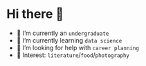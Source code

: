 # Hi there 👋

- 🔭 I’m currently an `undergraduate`
- 🌱 I’m currently learning `data science`
- 🤔 I’m looking for help with `career planning`
- 💖 Interest: `literature`/`food`/`photography`
  
